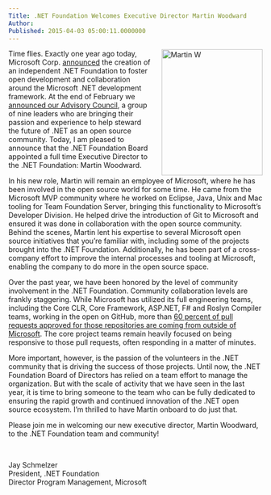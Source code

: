 ```yaml
---
Title: .NET Foundation Welcomes Executive Director Martin Woodward
Author: 
Published: 2015-04-03 05:00:11.0000000
---
```

<p><a href="/assets/members/MartinW.jpg"><img width="200" height="250" style="float: right; padding-left: 20px;" alt="Martin W" src="https://www.dotnetfoundation.org/Media/Default/Images/MartinW.jpg" /></a>Time flies. Exactly one year ago today, Microsoft Corp. <a href="http://www.dotnetfoundation.org/blog/net-foundation-established-to-foster-open-development">announced</a> the creation of an independent .NET Foundation to foster open development and collaboration around the Microsoft .NET development framework. At the end of February we <a href="http://www.dotnetfoundation.org/blog/welcoming-the-newly-minted-advisory-net-foundation-advisory-council-members">announced our Advisory Council</a>, a group of nine leaders who are bringing their passion and experience to help steward the future of .NET as an open source community. Today, I am pleased to announce that the .NET Foundation Board appointed a full time Executive Director to the .NET Foundation: Martin Woodward.</p>

<p>In his new role, Martin will remain an employee of Microsoft, where he has been involved in the open source world for some time. He came from the Microsoft MVP community where he worked on Eclipse, Java, Unix and Mac tooling for Team Foundation Server, bringing this functionality to Microsoft&rsquo;s Developer Division. He helped drive the introduction of Git to Microsoft and ensured it was done in collaboration with the open source community. Behind the scenes, Martin lent his expertise to several Microsoft open source initiatives that you&rsquo;re familiar with, including some of the projects brought into the .NET Foundation. Additionally, he has been part of a cross-company effort to improve the internal processes and tooling at Microsoft, enabling the company to do more in the open source space.</p>

<p>Over the past year, we have been honored by the level of community involvement in the .NET Foundation. Community collaboration levels are frankly staggering. While Microsoft has utilized its full engineering teams, including the Core CLR, Core Framework, ASP.NET, F# and Roslyn Compiler teams, working in the open on GitHub, more than <a href="https://twitter.com/DotNet/status/578933457914466304">60 percent of pull requests approved for those repositories are coming from outside of Microsoft</a>. The core project teams remain heavily focused on being responsive to those pull requests, often responding in a matter of minutes.</p>

<p>More important, however, is the passion of the volunteers in the .NET community that is driving the success of those projects. Until now, the .NET Foundation Board of Directors has relied on a team effort to manage the organization. But with the scale of activity that we have seen in the last year, it is time to bring someone to the team who can be fully dedicated to ensuring the rapid growth and continued innovation of the .NET open source ecosystem. I&rsquo;m thrilled to have Martin onboard to do just that.</p>

<p>Please join me in welcoming our new executive director, Martin Woodward, to the .NET Foundation team and community!</p>

<p>&nbsp;</p>

<p>Jay Schmelzer<br />President, .NET Foundation<br />Director Program Management, Microsoft</p>
